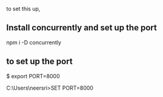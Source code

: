 to set this up,

Install concurrently and set up the port
----------------------------------------
npm i -D concurrently

to set up the port
-------------------
$ export PORT=8000

C:\Users\neersri>SET PORT=8000


